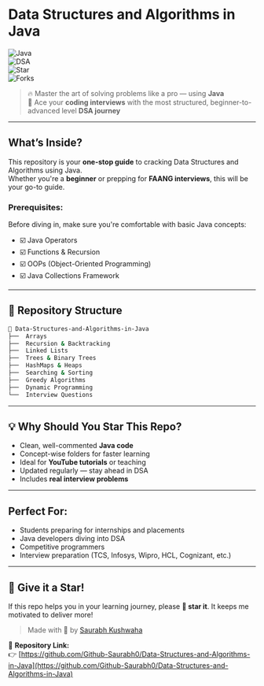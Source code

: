 
#  Data Structures and Algorithms in Java

![Java](https://img.shields.io/badge/Java-Programming-orange)  
![DSA](https://img.shields.io/badge/Data%20Structures%20%26%20Algorithms-Essential-blue)  
![Star](https://img.shields.io/github/stars/Github-Saurabh0/Data-Structures-and-Algorithms-in-Java?style=social)  
![Forks](https://img.shields.io/github/forks/Github-Saurabh0/Data-Structures-and-Algorithms-in-Java?style=social)

> 🔥 Master the art of solving problems like a pro — using **Java**  
> 🎯 Ace your **coding interviews** with the most structured, beginner-to-advanced level **DSA journey**

---

##  What’s Inside?

This repository is your **one-stop guide** to cracking Data Structures and Algorithms using Java.  
Whether you're a **beginner** or prepping for **FAANG interviews**, this will be your go-to guide.

###  Prerequisites:
Before diving in, make sure you're comfortable with basic Java concepts:
- ☑️ Java Operators
- ☑️ Functions & Recursion
- ☑️ OOPs (Object-Oriented Programming)
- ☑️ Java Collections Framework

---

## 📂 Repository Structure

```bash
📁 Data-Structures-and-Algorithms-in-Java
├──  Arrays
├──  Recursion & Backtracking
├──  Linked Lists
├──  Trees & Binary Trees
├── ️ HashMaps & Heaps
├──  Searching & Sorting
├──  Greedy Algorithms
├──  Dynamic Programming
└──  Interview Questions
```

---

## 💡 Why Should You Star This Repo?

- Clean, well-commented **Java code**
- Concept-wise folders for faster learning
- Ideal for **YouTube tutorials** or teaching
- Updated regularly — stay ahead in DSA
- Includes **real interview problems**

---

## Perfect For:
- Students preparing for internships and placements  
- Java developers diving into DSA  
- Competitive programmers  
- Interview preparation (TCS, Infosys, Wipro, HCL, Cognizant, etc.)

---

## 🌟 Give it a Star!

If this repo helps you in your learning journey, please **🌟 star it**. It keeps me motivated to deliver more!

> Made with 💖 by [Saurabh Kushwaha](https://www.linkedin.com/in/saurabh884095/)

🔗 **Repository Link:**  
👉 [https://github.com/Github-Saurabh0/Data-Structures-and-Algorithms-in-Java](https://github.com/Github-Saurabh0/Data-Structures-and-Algorithms-in-Java)

